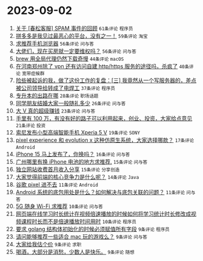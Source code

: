 # 2023-09-02

1. [关于 [春松客服] SPAM 事件的回顾](https://www.v2ex.com/t/970315) `61条评论` `程序员`
1. [拼多多是我见过最恶心的平台，没有之一！](https://www.v2ex.com/t/970281) `59条评论` `淘宝`
1. [求推荐手机浏览器](https://www.v2ex.com/t/970283) `56条评论` `问与答`
1. [大佬们，现在买房就一定要维权吗？](https://www.v2ex.com/t/970297) `56条评论` `问与答`
1. [brew 用全局代理仍然下载奇慢](https://www.v2ex.com/t/970344) `44条评论` `macOS`
1. [在河南郑州除了 vpn 还有访问自建 http/https 服务的途径吗，杀疯了](https://www.v2ex.com/t/970368) `40条评论` `宽带症候群`
1. [险些被起诉的我，做了这份工作的复盘：[三] 我竟然从一个写服务器的，差点被公司领导给转成了电焊工](https://www.v2ex.com/t/970291) `37条评论` `程序员`
1. [专升本的出路在哪](https://www.v2ex.com/t/970287) `28条评论` `职场话题`
1. [同学朋友结婚大家一般随礼多少](https://www.v2ex.com/t/970355) `26条评论` `问与答`
1. [大 V 真的超级赚钱](https://www.v2ex.com/t/970374) `23条评论` `问与答`
1. [手里有 100 万，有没有好的路子可以利用起来，创业、投资，大家给点意见](https://www.v2ex.com/t/970372) `21条评论` `投资`
1. [索尼发布小型高端智能手机 Xperia 5 V](https://www.v2ex.com/t/970345) `19条评论` `SONY`
1. [pixel experience 和 evolution x 这种仿原生系统，大家选择哪款？](https://www.v2ex.com/t/970327) `17条评论` `Android`
1. [iPhone 15 马上发布了，你换吗？](https://www.v2ex.com/t/970387) `16条评论` `问与答`
1. [广州哪里有换 iPhone 电池的地方求推荐.](https://www.v2ex.com/t/970366) `15条评论` `问与答`
1. [独立网站收费首月收入分享](https://www.v2ex.com/t/970306) `15条评论` `分享创造`
1. [大家觉得前端的核心竞争力是什么呢？](https://www.v2ex.com/t/970378) `14条评论` `Java`
1. [谷歌 pixel 进不去](https://www.v2ex.com/t/970365) `11条评论` `Android`
1. [Android 系统的底包用处是什么？如何解决与底包关联的问题？](https://www.v2ex.com/t/970282) `11条评论` `问与答`
1. [5G 随身 Wi-Fi 求推荐](https://www.v2ex.com/t/970296) `10条评论` `问与答`
1. [网页端在线学习时长统计在视频倍速播放的时候如何将学习统计时长修改成视频课程时长而不是倍速播放时间用时](https://www.v2ex.com/t/970290) `10条评论` `程序员`
1. [要求 golang 结构体初始化的时候必须赋值所有字段](https://www.v2ex.com/t/970379) `9条评论` `程序员`
1. [请问能够推荐一些适合 mac 玩的游戏么？](https://www.v2ex.com/t/970360) `9条评论` `问与答`
1. [大家给我估个价](https://www.v2ex.com/t/970307) `9条评论` `求职`
1. [喝酒，大部分是消愁，少数人是快乐。](https://www.v2ex.com/t/970295) `9条评论` `随想`

